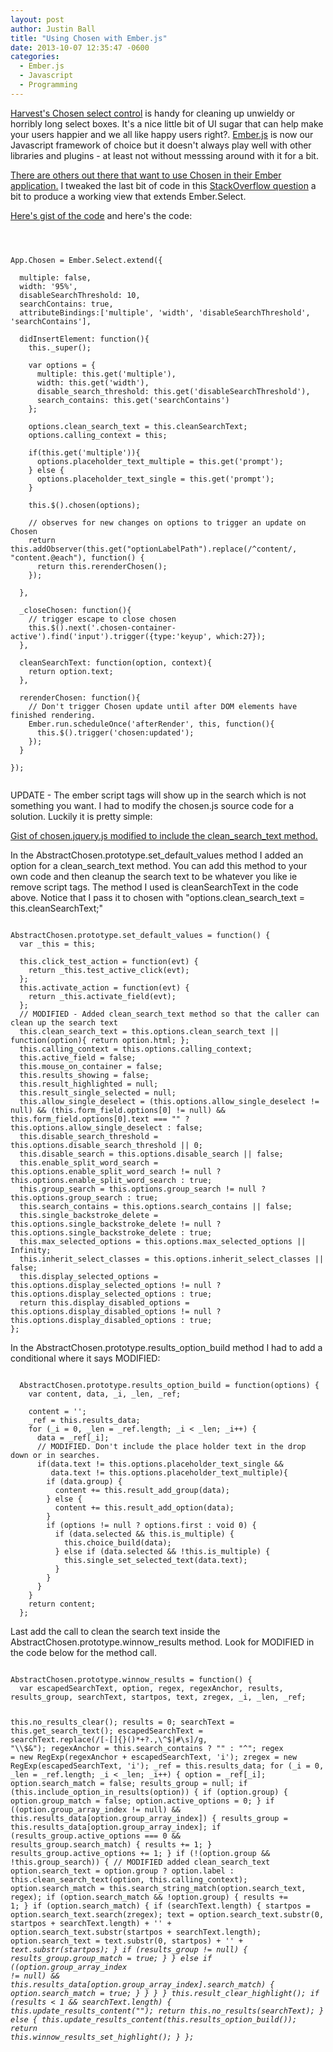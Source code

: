 ```yaml
---
layout: post
author: Justin Ball
title: "Using Chosen with Ember.js"
date: 2013-10-07 12:35:47 -0600
categories:
  - Ember.js
  - Javascript
  - Programming
---
```


<p><a href="http://harvesthq.github.io/chosen/">Harvest's Chosen select control</a> is handy for cleaning up unwieldy or
horribly long select boxes. It's a nice little bit of UI sugar that can help make your users happier and we all like
happy users right?. <a href="http://emberjs.com/">Ember.js</a> is now our Javascript framework of choice but it doesn't
always play well with other libraries and plugins - at least not without messsing around with it for a bit.</p>

<p><a href="http://stackoverflow.com/questions/9968222/ember-js-chosen-integration">There are others out there that want to
  use Chosen in their Ember application.</a> I tweaked the last bit of code in this
  <a href="http://stackoverflow.com/questions/9968222/ember-js-chosen-integration">StackOverflow question</a> a bit
to produce a working view that extends Ember.Select.</p>

<p><a href="https://gist.github.com/jbasdf/6872750">Here's gist of the code</a> and here's the code:</p>

<pre><code class="javascript">


App.Chosen = Ember.Select.extend({

  multiple: false,
  width: '95%',
  disableSearchThreshold: 10,
  searchContains: true,
  attributeBindings:['multiple', 'width', 'disableSearchThreshold', 'searchContains'],

  didInsertElement: function(){
    this._super();

    var options = {
      multiple: this.get('multiple'),
      width: this.get('width'),
      disable_search_threshold: this.get('disableSearchThreshold'),
      search_contains: this.get('searchContains')
    };

    options.clean_search_text = this.cleanSearchText;
    options.calling_context = this;

    if(this.get('multiple')){
      options.placeholder_text_multiple = this.get('prompt');
    } else {
      options.placeholder_text_single = this.get('prompt');
    }

    this.$().chosen(options);

    // observes for new changes on options to trigger an update on Chosen
    return this.addObserver(this.get("optionLabelPath").replace(/^content/, "content.@each"), function() {
      return this.rerenderChosen();
    });

  },

  _closeChosen: function(){
    // trigger escape to close chosen
    this.$().next('.chosen-container-active').find('input').trigger({type:'keyup', which:27});
  },

  cleanSearchText: function(option, context){
    return option.text;
  },

  rerenderChosen: function(){
    // Don't trigger Chosen update until after DOM elements have finished rendering.
    Ember.run.scheduleOnce('afterRender', this, function(){
      this.$().trigger('chosen:updated');
    });
  }

});

</pre></code>

<p>UPDATE - The ember script tags will show up in the search which is not something you want. I had to modify the chosen.js source code for a solution.
Luckily it is pretty simple:</p>

<p><a href="https://gist.github.com/jbasdf/6920497">Gist of chosen.jquery.js modified to include the clean_search_text method.</a></p>

<p>In the AbstractChosen.prototype.set_default_values method I added an option for a clean_search_text method. You can add this method
  to your own code and then cleanup the search text to be whatever you like ie remove script tags. The method I used is
cleanSearchText in the code above. Notice that I pass it to chosen with "options.clean_search_text = this.cleanSearchText;"</p>

<pre><code class="javascript">
AbstractChosen.prototype.set_default_values = function() {
  var _this = this;

  this.click_test_action = function(evt) {
    return _this.test_active_click(evt);
  };
  this.activate_action = function(evt) {
    return _this.activate_field(evt);
  };
  // MODIFIED - Added clean_search_text method so that the caller can clean up the search text
  this.clean_search_text = this.options.clean_search_text || function(option){ return option.html; };
  this.calling_context = this.options.calling_context;
  this.active_field = false;
  this.mouse_on_container = false;
  this.results_showing = false;
  this.result_highlighted = null;
  this.result_single_selected = null;
  this.allow_single_deselect = (this.options.allow_single_deselect != null) && (this.form_field.options[0] != null) && this.form_field.options[0].text === "" ? this.options.allow_single_deselect : false;
  this.disable_search_threshold = this.options.disable_search_threshold || 0;
  this.disable_search = this.options.disable_search || false;
  this.enable_split_word_search = this.options.enable_split_word_search != null ? this.options.enable_split_word_search : true;
  this.group_search = this.options.group_search != null ? this.options.group_search : true;
  this.search_contains = this.options.search_contains || false;
  this.single_backstroke_delete = this.options.single_backstroke_delete != null ? this.options.single_backstroke_delete : true;
  this.max_selected_options = this.options.max_selected_options || Infinity;
  this.inherit_select_classes = this.options.inherit_select_classes || false;
  this.display_selected_options = this.options.display_selected_options != null ? this.options.display_selected_options : true;
  return this.display_disabled_options = this.options.display_disabled_options != null ? this.options.display_disabled_options : true;
};
</pre></code>

<p>In the AbstractChosen.prototype.results_option_build method I had to add a conditional where it says MODIFIED:</p>

<pre><code class="javascript">
  AbstractChosen.prototype.results_option_build = function(options) {
    var content, data, _i, _len, _ref;

    content = '';
    _ref = this.results_data;
    for (_i = 0, _len = _ref.length; _i < _len; _i++) {
      data = _ref[_i];
      // MODIFIED. Don't include the place holder text in the drop down or in searches.
      if(data.text != this.options.placeholder_text_single &&
         data.text != this.options.placeholder_text_multiple){
        if (data.group) {
          content += this.result_add_group(data);
        } else {
          content += this.result_add_option(data);
        }
        if (options != null ? options.first : void 0) {
          if (data.selected && this.is_multiple) {
            this.choice_build(data);
          } else if (data.selected && !this.is_multiple) {
            this.single_set_selected_text(data.text);
          }
        }
      }
    }
    return content;
  };
</pre></code>


<p>Last add the call to clean the search text inside the AbstractChosen.prototype.winnow_results method. Look for MODIFIED in the code
below for the method call.</p>
<pre><code class="javascript">
AbstractChosen.prototype.winnow_results = function() {
  var escapedSearchText, option, regex, regexAnchor, results, results_group, searchText, startpos, text, zregex, _i, _len, _ref;

  this.no_results_clear();
  results = 0;
  searchText = this.get_search_text();
  escapedSearchText = searchText.replace(/[-[\]{}()*+?.,\\^$|#\s]/g, "\\$&");
  regexAnchor = this.search_contains ? "" : "^";
  regex = new RegExp(regexAnchor + escapedSearchText, 'i');
  zregex = new RegExp(escapedSearchText, 'i');
  _ref = this.results_data;
  for (_i = 0, _len = _ref.length; _i < _len; _i++) {
    option = _ref[_i];
    option.search_match = false;
    results_group = null;
    if (this.include_option_in_results(option)) {
      if (option.group) {
        option.group_match = false;
        option.active_options = 0;
      }
      if ((option.group_array_index != null) && this.results_data[option.group_array_index]) {
        results_group = this.results_data[option.group_array_index];
        if (results_group.active_options === 0 && results_group.search_match) {
          results += 1;
        }
        results_group.active_options += 1;
      }
      if (!(option.group && !this.group_search)) {
        // MODIFIED added clean_search_text
        option.search_text = option.group ? option.label : this.clean_search_text(option, this.calling_context);
        option.search_match = this.search_string_match(option.search_text, regex);
        if (option.search_match && !option.group) {
          results += 1;
        }
        if (option.search_match) {
          if (searchText.length) {
            startpos = option.search_text.search(zregex);
            text = option.search_text.substr(0, startpos + searchText.length) + '</em>' + option.search_text.substr(startpos + searchText.length);
            option.search_text = text.substr(0, startpos) + '<em>' + text.substr(startpos);
          }
          if (results_group != null) {
            results_group.group_match = true;
          }
        } else if ((option.group_array_index != null) && this.results_data[option.group_array_index].search_match) {
          option.search_match = true;
        }
      }
    }
  }
  this.result_clear_highlight();
  if (results < 1 && searchText.length) {
    this.update_results_content("");
    return this.no_results(searchText);
  } else {
    this.update_results_content(this.results_option_build());
    return this.winnow_results_set_highlight();
  }
};

</pre></code>
